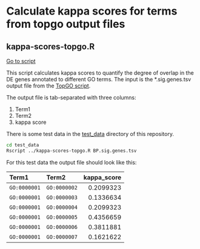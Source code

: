 # Calculate kappa scores for terms from topgo output files

## kappa-scores-topgo.R

[Go to script](../../kappa-scores-topgo.R)

This script calculates kappa scores to quantify the degree of overlap in
the DE genes annotated to different GO terms. The input is the
\*.sig.genes.tsv output file from the [TopGO
script](https://github.com/iansealy/topgo-wrapper).

The output file is tab-separated with three columns:

1.  Term1
2.  Term2
3.  kappa score

There is some test data in the [test_data](../../test_data/) directory
of this repository.

``` bash
cd test_data
Rscript ../kappa-scores-topgo.R BP.sig.genes.tsv
```

For this test data the output file should look like this:

| Term1        | Term2        | kappa_score |
|:-------------|:-------------|------------:|
| `GO:0000001` | `GO:0000002` |   0.2099323 |
| `GO:0000001` | `GO:0000003` |   0.1336634 |
| `GO:0000001` | `GO:0000004` |   0.2099323 |
| `GO:0000001` | `GO:0000005` |   0.4356659 |
| `GO:0000001` | `GO:0000006` |   0.3811881 |
| `GO:0000001` | `GO:0000007` |   0.1621622 |
